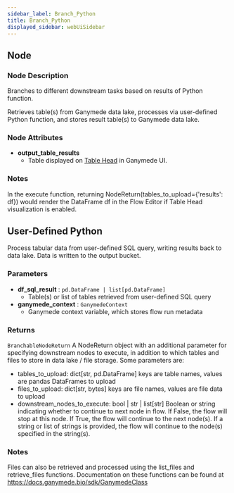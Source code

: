 ```yaml
---
sidebar_label: Branch_Python
title: Branch_Python
displayed_sidebar: webUiSidebar
---
```


## Node

### Node Description

Branches to different downstream tasks based on results of Python function.

Retrieves table(s) from Ganymede data lake, processes via user-defined Python function,
and stores result table(s) to Ganymede data lake.

### Node Attributes

- **output_table_results**
  - Table displayed on [Table Head](https://docs.ganymede.bio/app/intro/Concepts#table-head) in Ganymede UI.

### Notes

In the execute function, returning NodeReturn(tables_to_upload=\{'results': df\}) would render the DataFrame df in the Flow Editor if Table Head visualization is enabled.

## User-Defined Python

Process tabular data from user-defined SQL query, writing results back to data lake.  Data
is written to the output bucket.

### Parameters

- **df_sql_result** : `pd.DataFrame | list[pd.DataFrame]`
    - Table(s) or list of tables retrieved from user-defined SQL query
- **ganymede_context** : `GanymedeContext`
    - Ganymede context variable, which stores flow run metadata

### Returns

`BranchableNodeReturn`
A NodeReturn object with an additional parameter for specifying downstream nodes to execute, in addition to
which tables and files to store in data lake / file storage.  Some parameters are:
- tables_to_upload: dict[str, pd.DataFrame]
keys are table names, values are pandas DataFrames to upload
- files_to_upload: dict[str, bytes]
keys are file names, values are file data to upload
- downstream_nodes_to_execute: bool | str | list[str]
Boolean or string indicating whether to continue to next node in flow.  If False,
the flow will stop at this node.  If True, the flow will continue to the next node(s).
If a string or list of strings is provided, the flow will continue to the node(s)
specified in the string(s).


### Notes

Files can also be retrieved and processed using the list_files and retrieve_files functions.
Documentation on these functions can be found at https://docs.ganymede.bio/sdk/GanymedeClass